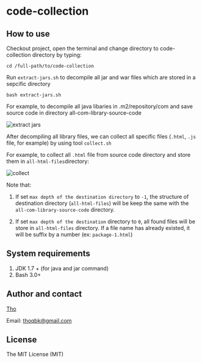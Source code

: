 # code-collection

## How to use

Checkout project, open the terminal and change directory to code-collection directory by typing:

```
cd /full-path/to/code-collection
```

Run `extract-jars.sh` to decompile all jar and war files which are stored in a sepcific directory
```
bash extract-jars.sh
```
For example, to decompile all java libaries in .m2/repository/com and save source code in directory all-com-library-source-code

![extract jars](https://github.com/thoqbk/code-collection/blob/master/resource/extract-jars.png)

After decompiling all library files, we can collect all specific files (`.html`, `.js` file, for example) by using tool `collect.sh`

For example, to collect all `.html` file from source code directory and store them in `all-html-files`directory:

![collect](https://github.com/thoqbk/code-collection/blob/master/resource/collect.png)

Note that: 

1. If set `max depth of the destination directory` to `-1`, the structure of destination directory (`all-html-files`) will be keep the same with the `all-com-library-source-code` directory.

2. If set `max depth of the destination` directory to `0`, all found files will be store in `all-html-files` directory. If a file name has already existed, it will be suffix by a number (ex: `package-1.html`)


## System requirements
1. JDK 1.7 + (for java and jar command)
2. Bash 3.0+

## Author and contact
[Tho](https://github.com/thoqbk/)

Email: thoqbk@gmail.com

## License
The MIT License (MIT)
